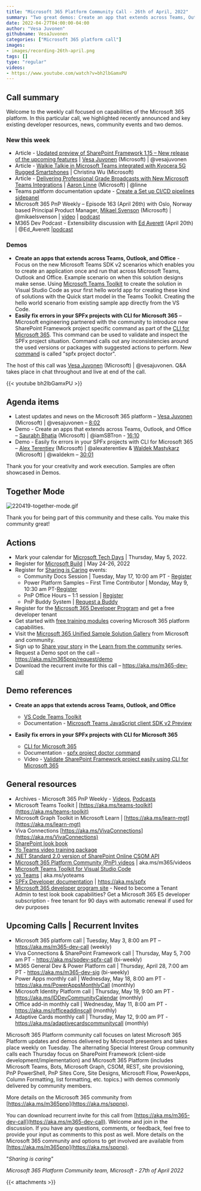 ```yaml
---
title: "Microsoft 365 Platform Community Call - 26th of April, 2022"
summary: "Two great demos: Create an app that extends across Teams, Outlook, and Office, and Graph Connectors updates and Postman samples."
date: 2022-04-27T04:00:00-04:00
author: "Vesa Juvonen"
githubname: VesaJuvonen
categories: ["Microsoft 365 platform call"]
images:
- images/recording-26th-april.png
tags: []
type: "regular"
videos:
- https://www.youtube.com/watch?v=bh2lbGamxPU
---
```


## Call summary

Welcome to the weekly call focused on capabilities of the Microsoft 365 platform.  In this particular call, we highlighted recently announced and key existing developer resources, news, community events and two demos.

### New this week

* Article - [Updated preview of SharePoint Framework 1.15 – New release of the upcoming features](https://devblogs.microsoft.com/microsoft365dev/updated-preview-of-sharepoint-framework-1-15-new-release-of-the-upcoming-features/) | [Vesa Juvonen](http://twitter.com/vesajuvonen) (Microsoft) | @vesajuvonen
* Article - [Walkie Talkie in Microsoft Teams integrated with Kyocera 5G Rugged Smartphones](https://techcommunity.microsoft.com/t5/microsoft-teams-blog/walkie-talkie-in-microsoft-teams-integrated-with-kyocera-5g/ba-p/3288641) | Christina Wu (Microsoft)
* Article - [Delivering Professional Grade Broadcasts with New Microsoft Teams Integrations](https://techcommunity.microsoft.com/t5/microsoft-teams-blog/delivering-professional-grade-broadcasts-with-new-microsoft/ba-p/3293454) | [Aaron Linne](https://twitter.com/linne) (Microsoft) | @linne
* Teams paltform documentation update - [Create a Set up CI/CD pipelines sidepanel](https://docs.microsoft.com/en-us/microsoftteams/platform/sbs-meetings-sidepanel?tabs=vs)
* Microsoft 365 PnP Weekly – Episode 163 (April 26th) with Oslo, Norway based Principal Product Manager, [Mikael Svenson](https://twitter.com/mikaelsvenson) (Microsoft) | @mikaelsvenson | [video](https://pnp.github.io/blog/microsoft-365-pnp-weekly/episode-163/) | [podcast](https://pnpweekly.podbean.com/e/microsoft-365-pnp-weekly-episode-163-mikael-svenson-microsoft/)
* M365 Dev Podcast - Extensibility discussion with [Ed Averett](https://twitter.com/Ed_Averett) (April 20th) | @Ed_Averett |[podcast](https://www.m365devpodcast.com/e/extensibility-discussion-with-ed-averett/)

### Demos

* **Create an apps that extends across Teams, Outlook, and Office** - Focus on the new Microsoft Teams SDK v2 scenarios which enables you to create an application once and run that across Microsoft Teams, Outlook and Office. Example scenario on when this solution designs make sense. Using [Microsoft Teams Toolkit](https://aka.ms/VSTeamsToolkit) to create the solution in Visual Studio Code as your first hello world app for creating these kind of solutions with the Quick start model in the Teams Toolkit. Creating the hello world scenario from existing sample app directly from the VS Code.
* **Easily fix errors in your SPFx projects with CLI for Microsoft 365** – Microsoft engineering partnered with the community to introduce new SharePoint Framework project specific command as part of the [CLI for Microsoft 365](https://aka.ms/cli-m365). This command can be used to validate and inspect the SPFx project situation. Command calls out any inconsistencies around the used versions or packages with suggested actions to perform. New [command](https://pnp.github.io/cli-microsoft365/cmd/spfx/project/project-doctor/) is called "spfx project doctor".

The host of this call was [Vesa Juvonen](http://twitter.com/vesajuvonen) (Microsoft) | @vesajuvonen. Q&A takes place in chat throughout and live at end of the call.

{{< youtube bh2lbGamxPU >}}

## Agenda items

* Latest updates and news on the Microsoft 365 platform – [Vesa Juvonen](http://twitter.com/vesajuvonen) (Microsoft) | @vesajuvonen – [8:02](https://youtu.be/bh2lbGamxPU?t=482)
* Demo - Create an apps that extends across Teams, Outlook, and Office – [Saurabh Bhatia](http://twitter.com/iamSBTron) (Microsoft) | @iamSBTron - [16:10](https://youtu.be/bh2lbGamxPU?t=970)
* Demo - Easily fix errors in your SPFx projects with CLI for Microsoft 365 – [Alex Terentiev](https://twitter.com/alexaterentiev) (Microsoft) | @alexaterentiev & [Waldek Mastykarz](https://twitter.com/waldekm) (Microsoft) | @waldekm – [30:01](https://youtu.be/bh2lbGamxPU?t=1801)

Thank you for your creativity and work execution. Samples are often showcased in Demos.

## Together Mode 
   
![220419-together-mode.gif](220426-together-mode.gif)

Thank you for being part of this community and these calls. You make this community great!

## Actions

* Mark your calendar for [Microsoft Tech Days](https://aka.ms/techdays/m365) | Thursday, May 5, 2022.
* Register for [Microsoft Build](https://mybuild.microsoft.com/) | May 24-26, 2022
* Register for [Sharing is Caring](https://pnp.github.io/sharing-is-caring/) events:
    * Community Docs Session | Tuesday, May 17, 10:00 am PT - [Register](https://forms.microsoft.com/pages/responsepage.aspx?id=KtIy2vgLW0SOgZbwvQuRaXDXyCl9DkBHq4A2OG7uLpdUOUdFR0U1STdGS0lXUDA2Sk1YSE1WMEtHSy4u)
    * Power Platform Samples – First Time Contributor | Monday, May 9, 10:30 am PT-[Register](https://forms.office.com/pages/responsepage.aspx?id=KtIy2vgLW0SOgZbwvQuRaXDXyCl9DkBHq4A2OG7uLpdUMTFJWFFGVUxBNUFZQjZWRUdaOE5BMFkwNS4u)
    * PnP Office Hours – 1:1 session | [Register](https://outlook.office365.com/owa/calendar/PnPSharingisCaring@warner.digital/bookings/)
    * PnP Buddy System \| [Request a Buddy](https://forms.office.com/Pages/ResponsePage.aspx?id=KtIy2vgLW0SOgZbwvQuRaXDXyCl9DkBHq4A2OG7uLpdUMjRRUVg4NElZUUJLTEY1TVVSVDJFRFpLRS4u)
* Register for the [Microsoft 365 Developer Program](https://aka.ms/m365/devprogram) and get a free developer tenant
* Get started with [free training modules](https://aka.ms/m365/dev/learn) covering Microsoft 365 platform capabilities.
* Visit the [Microsoft 365 Unified Sample Solution Gallery](https://adoption.microsoft.com/sample-solution-gallery) from Microsoft and community.
* Sign up to [Share your story](https://aka.ms/share-your-story) in the [Learn from the community](https://aka.ms/LearnFromTheCommunity/ThisWeek) series.
* Request a Demo spot on the call – <https://aka.ms/m365pnp/request/demo>
* Download the recurrent invite for this call – <https://aka.ms/m365-dev-call>

## Demo references

* **Create an apps that extends across Teams, Outlook, and Office**
    * [VS Code Teams Toolkit](https://aka.ms/VSCodeTeamsToolkit)
    * Documentation - [Microsoft Teams JavaScript client SDK v2 Preview](https://docs.microsoft.com/en-us/microsoftteams/platform/m365-apps/using-teams-client-sdk-preview?tabs=manifest-teams-toolkit%2Cjavascript)

* **Easily fix errors in your SPFx projects with CLI for Microsoft 365**
    * [CLI for Microsoft 365](https://pnp.github.io/cli-microsoft365/)
    * Documentation - [spfx project doctor command](https://pnp.github.io/cli-microsoft365/cmd/spfx/project/project-doctor/)
    * Video - [Validate SharePoint Framework project easily using CLI for Microsoft 365](https://www.youtube.com/watch?v=qo8ZSIlb_pU)

## General resources

* Archives - Microsoft 365 PnP Weekly - [Videos](https://www.youtube.com/playlist?list=PLR9nK3mnD-OVYI-St_CBiFfuL4CZbBpkC), [Podcasts](https://pnpweekly.podbean.com/)
* Microsoft Teams Toolkit | [https://aka.ms/teams-toolkit](https://aka.ms/teams-toolkit)
* Microsoft Graph Toolkit in Microsoft Learn | [https://aka.ms/learn-mgt](https://aka.ms/learn-mgt)
* Viva Connections [https://aka.ms/VivaConnections](https://aka.ms/VivaConnections)
* [SharePoint look book](https://lookbook.microsoft.com/?WT.mc_id=m365-24198-cxa)
* [Yo Teams video training package](https://aka.ms/yoteams-training)
* [.NET Standard 2.0 version of SharePoint Online CSOM API](https://developer.microsoft.com/en-us/microsoft-365/blogs/net-standard-version-of-sharepoint-online-csom-apis?WT.mc_id=m365-24198-cxa)
* [Microsoft 365 Platform Community (PnP) videos](https://aka.ms/m365/videos) | aka.ms/m365/videos
* [Microsoft Teams Toolkit for Visual Studio Code](https://marketplace.visualstudio.com/items?itemName=TeamsDevApp.ms-teams-vscode-extension)
* [yo Teams](https://aka.ms/yoteams) | aka.ms/yoteams
* [SPFx Developer documentation](https://aka.ms/spfx) | https://aka.ms/spfx
* [Microsoft 365 developer program site](https://developer.microsoft.com/en-us/office/dev-program?WT.mc_id=m365-24198-cxa) - Need to become a Tenant Admin to test look book capabilities? Get a Microsoft 365 E5 developer subscription - free tenant for 90 days with automatic renewal if used for dev purposes

## Upcoming Calls | Recurrent Invites

* Microsoft 365 platform call \| Tuesday, May 3, 8:00 am PT – <https://aka.ms/m365-dev-call> (weekly)
* Viva Connections & SharePoint Framework call \| Thursday, May 5, 7:00 am PT - <https://aka.ms/spdev-spfx-call> (bi-weekly)
* M365 General Dev & Power Platform call \| Thursday, April 28, 7:00 am PT - <https://aka.ms/m365-dev-sig> (bi-weekly)
* Power Apps monthly call \| Wednesday, May 18, 8:00 am PT - <https://aka.ms/PowerAppsMonthlyCall> (monthly)
* Microsoft Identity Platform call \| Thursday, May 19, 9:00 am PT - <https://aka.ms/IDDevCommunityCalendar> (monthly)
* Office add-in monthly call \| Wednesday, May 11, 8:00 am PT - <https://aka.ms/officeaddinscall> (monthly)
* Adaptive Cards monthly call \| Thursday, May 12, 9:00 am PT - <https://aka.ms/adaptivecardscommunitycall> (monthly)

Microsoft 365 Platform community call focuses on latest Microsoft 365 Platform updates and demos delivered by Microsoft presenters and takes place weekly on Tuesday.  The alternating Special Interest Group community calls each Thursday focus on SharePoint Framework (client-side development/implementation) and Microsoft 365 Platform (includes Microsoft Teams, Bots, Microsoft Graph, CSOM, REST, site provisioning, PnP PowerShell, PnP Sites Core, Site Designs, Microsoft Flow, PowerApps, Column Formatting, list formatting, etc. topics.) with demos commonly delivered by community members.

More details on the Microsoft 365 community from [https://aka.ms/m365pnp](https://aka.ms/sppnp).

You can download recurrent invite for this call from [https://aka.ms/m365-dev-call](https://aka.ms/m365-dev-call).  Welcome and join in the discussion. If you have any questions, comments, or feedback, feel free to provide your input as comments to this post as well. More details on the Microsoft 365 community and options to get involved are available from [https://aka.ms/m365pnp](https://aka.ms/sppnp).


&quot;_Sharing is caring&quot;_

_Microsoft 365 Platform Community team, Microsoft - 27th of April 2022_

{{< attachments >}}

